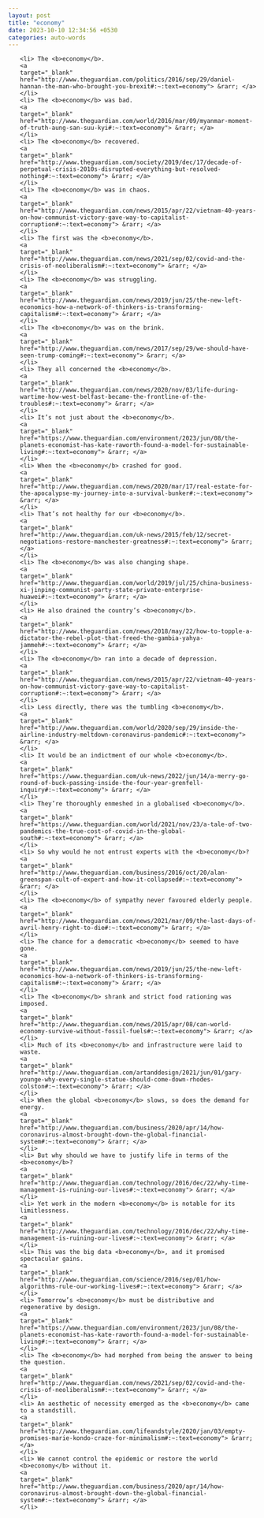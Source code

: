 ```yaml
---
layout: post
title: "economy"
date: 2023-10-10 12:34:56 +0530
categories: auto-words
---
```

<ol>

    <li> The <b>economy</b>.
    <a 
    target="_blank" 
    href="http://www.theguardian.com/politics/2016/sep/29/daniel-hannan-the-man-who-brought-you-brexit#:~:text=economy"> &rarr; </a>
    </li>
    <li> The <b>economy</b> was bad.
    <a 
    target="_blank" 
    href="http://www.theguardian.com/world/2016/mar/09/myanmar-moment-of-truth-aung-san-suu-kyi#:~:text=economy"> &rarr; </a>
    </li>
    <li> The <b>economy</b> recovered.
    <a 
    target="_blank" 
    href="http://www.theguardian.com/society/2019/dec/17/decade-of-perpetual-crisis-2010s-disrupted-everything-but-resolved-nothing#:~:text=economy"> &rarr; </a>
    </li>
    <li> The <b>economy</b> was in chaos.
    <a 
    target="_blank" 
    href="http://www.theguardian.com/news/2015/apr/22/vietnam-40-years-on-how-communist-victory-gave-way-to-capitalist-corruption#:~:text=economy"> &rarr; </a>
    </li>
    <li> The first was the <b>economy</b>.
    <a 
    target="_blank" 
    href="http://www.theguardian.com/news/2021/sep/02/covid-and-the-crisis-of-neoliberalism#:~:text=economy"> &rarr; </a>
    </li>
    <li> The <b>economy</b> was struggling.
    <a 
    target="_blank" 
    href="http://www.theguardian.com/news/2019/jun/25/the-new-left-economics-how-a-network-of-thinkers-is-transforming-capitalism#:~:text=economy"> &rarr; </a>
    </li>
    <li> The <b>economy</b> was on the brink.
    <a 
    target="_blank" 
    href="http://www.theguardian.com/news/2017/sep/29/we-should-have-seen-trump-coming#:~:text=economy"> &rarr; </a>
    </li>
    <li> They all concerned the <b>economy</b>.
    <a 
    target="_blank" 
    href="http://www.theguardian.com/news/2020/nov/03/life-during-wartime-how-west-belfast-became-the-frontline-of-the-troubles#:~:text=economy"> &rarr; </a>
    </li>
    <li> It’s not just about the <b>economy</b>.
    <a 
    target="_blank" 
    href="https://www.theguardian.com/environment/2023/jun/08/the-planets-economist-has-kate-raworth-found-a-model-for-sustainable-living#:~:text=economy"> &rarr; </a>
    </li>
    <li> When the <b>economy</b> crashed for good.
    <a 
    target="_blank" 
    href="http://www.theguardian.com/news/2020/mar/17/real-estate-for-the-apocalypse-my-journey-into-a-survival-bunker#:~:text=economy"> &rarr; </a>
    </li>
    <li> That’s not healthy for our <b>economy</b>.
    <a 
    target="_blank" 
    href="http://www.theguardian.com/uk-news/2015/feb/12/secret-negotiations-restore-manchester-greatness#:~:text=economy"> &rarr; </a>
    </li>
    <li> The <b>economy</b> was also changing shape.
    <a 
    target="_blank" 
    href="http://www.theguardian.com/world/2019/jul/25/china-business-xi-jinping-communist-party-state-private-enterprise-huawei#:~:text=economy"> &rarr; </a>
    </li>
    <li> He also drained the country’s <b>economy</b>.
    <a 
    target="_blank" 
    href="http://www.theguardian.com/news/2018/may/22/how-to-topple-a-dictator-the-rebel-plot-that-freed-the-gambia-yahya-jammeh#:~:text=economy"> &rarr; </a>
    </li>
    <li> The <b>economy</b> ran into a decade of depression.
    <a 
    target="_blank" 
    href="http://www.theguardian.com/news/2015/apr/22/vietnam-40-years-on-how-communist-victory-gave-way-to-capitalist-corruption#:~:text=economy"> &rarr; </a>
    </li>
    <li> Less directly, there was the tumbling <b>economy</b>.
    <a 
    target="_blank" 
    href="http://www.theguardian.com/world/2020/sep/29/inside-the-airline-industry-meltdown-coronavirus-pandemic#:~:text=economy"> &rarr; </a>
    </li>
    <li> It would be an indictment of our whole <b>economy</b>.
    <a 
    target="_blank" 
    href="https://www.theguardian.com/uk-news/2022/jun/14/a-merry-go-round-of-buck-passing-inside-the-four-year-grenfell-inquiry#:~:text=economy"> &rarr; </a>
    </li>
    <li> They’re thoroughly enmeshed in a globalised <b>economy</b>.
    <a 
    target="_blank" 
    href="https://www.theguardian.com/world/2021/nov/23/a-tale-of-two-pandemics-the-true-cost-of-covid-in-the-global-south#:~:text=economy"> &rarr; </a>
    </li>
    <li> So why would he not entrust experts with the <b>economy</b>?
    <a 
    target="_blank" 
    href="http://www.theguardian.com/business/2016/oct/20/alan-greenspan-cult-of-expert-and-how-it-collapsed#:~:text=economy"> &rarr; </a>
    </li>
    <li> The <b>economy</b> of sympathy never favoured elderly people.
    <a 
    target="_blank" 
    href="http://www.theguardian.com/news/2021/mar/09/the-last-days-of-avril-henry-right-to-die#:~:text=economy"> &rarr; </a>
    </li>
    <li> The chance for a democratic <b>economy</b> seemed to have gone.
    <a 
    target="_blank" 
    href="http://www.theguardian.com/news/2019/jun/25/the-new-left-economics-how-a-network-of-thinkers-is-transforming-capitalism#:~:text=economy"> &rarr; </a>
    </li>
    <li> The <b>economy</b> shrank and strict food rationing was imposed.
    <a 
    target="_blank" 
    href="http://www.theguardian.com/news/2015/apr/08/can-world-economy-survive-without-fossil-fuels#:~:text=economy"> &rarr; </a>
    </li>
    <li> Much of its <b>economy</b> and infrastructure were laid to waste.
    <a 
    target="_blank" 
    href="http://www.theguardian.com/artanddesign/2021/jun/01/gary-younge-why-every-single-statue-should-come-down-rhodes-colston#:~:text=economy"> &rarr; </a>
    </li>
    <li> When the global <b>economy</b> slows, so does the demand for energy.
    <a 
    target="_blank" 
    href="http://www.theguardian.com/business/2020/apr/14/how-coronavirus-almost-brought-down-the-global-financial-system#:~:text=economy"> &rarr; </a>
    </li>
    <li> But why should we have to justify life in terms of the <b>economy</b>?
    <a 
    target="_blank" 
    href="http://www.theguardian.com/technology/2016/dec/22/why-time-management-is-ruining-our-lives#:~:text=economy"> &rarr; </a>
    </li>
    <li> Yet work in the modern <b>economy</b> is notable for its limitlessness.
    <a 
    target="_blank" 
    href="http://www.theguardian.com/technology/2016/dec/22/why-time-management-is-ruining-our-lives#:~:text=economy"> &rarr; </a>
    </li>
    <li> This was the big data <b>economy</b>, and it promised spectacular gains.
    <a 
    target="_blank" 
    href="http://www.theguardian.com/science/2016/sep/01/how-algorithms-rule-our-working-lives#:~:text=economy"> &rarr; </a>
    </li>
    <li> Tomorrow’s <b>economy</b> must be distributive and regenerative by design.
    <a 
    target="_blank" 
    href="https://www.theguardian.com/environment/2023/jun/08/the-planets-economist-has-kate-raworth-found-a-model-for-sustainable-living#:~:text=economy"> &rarr; </a>
    </li>
    <li> The <b>economy</b> had morphed from being the answer to being the question.
    <a 
    target="_blank" 
    href="http://www.theguardian.com/news/2021/sep/02/covid-and-the-crisis-of-neoliberalism#:~:text=economy"> &rarr; </a>
    </li>
    <li> An aesthetic of necessity emerged as the <b>economy</b> came to a standstill.
    <a 
    target="_blank" 
    href="http://www.theguardian.com/lifeandstyle/2020/jan/03/empty-promises-marie-kondo-craze-for-minimalism#:~:text=economy"> &rarr; </a>
    </li>
    <li> We cannot control the epidemic or restore the world <b>economy</b> without it.
    <a 
    target="_blank" 
    href="http://www.theguardian.com/business/2020/apr/14/how-coronavirus-almost-brought-down-the-global-financial-system#:~:text=economy"> &rarr; </a>
    </li>